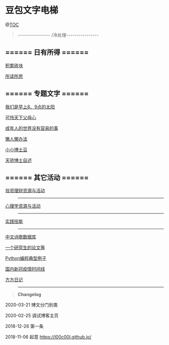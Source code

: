 # 豆包文字电梯

@[TOC](文字电梯)


> ---------------- /冷处理----------------





## ====== 日有所得 ====== 

[积累砖块](https://github.com/l00c00l/l00c00l.github.io/blob/master/_posts/blog/Cards%2BNotes.md)

[所读所思](https://github.com/l00c00l/l00c00l.github.io/blob/master/_drafts\LCL's_reading_notes.md)



## ====== 专题文字 ======

[我们是早上8、9点的太阳](https://github.com/l00c00l/LCL_Blog/blob/master/for_kids.md) 

[可怜天下父母心](https://github.com/l00c00l/LCL_Blog/blob/master/for_parents.md) 

[成年人的世界没有容易的事](https://github.com/l00c00l/LCL_Blog/blob/master/for_adults.md) 


[懒人懒办法](https://github.com/l00c00l/LCL_Blog/blob/master/Efficiency.md)


[小小博士豆](https://github.com/l00c00l/LCL_Blog/blob/master/Mini_Dr.Bean.md) 


 [天骄博士自述]( https://github.com/l00c00l/Personal-Statement-of-ZYQ)  



## ====== 其它活动 ====== 


 [投资理财资源与活动](https://github.com/l00c00l/LCL_Blog/blob/master/investment.md)


> ----------------------------------------------------------------------------------


 [心理学资源与活动](https://github.com/l00c00l/LCL_Blog/blob/master/Cognitive_psychology.md)


> ----------------------------------------------------------------------------------

[实践技能](https://github.com/l00c00l/l00c00l.github.io\_posts\blog\Practice.md)


> ----------------------------------------------------------------------------------

[中文诗歌数据库](https://github.com/l00c00l/chinese-poetry/blob/master/README.md)

[一个研究生的论文等](https://github.com/xiahouzuoxin/notes/tree/master/essays)

[Python编程典型例子](https://github.com/l00c00l/python-small-examples)


[国内新冠疫情时间线](https://github.com/l00c00l/wuhan2020-timeline/blob/master/%E6%97%B6%E9%97%B4%E7%BA%BFTIMELINE.md)

[方方日记](https://github.com/l00c00l/LCL_Blog/blob/master/FF_diary.md)

> ----------------------------------------------------------------------------------



>**Changelog**  

2020-03-21 博文分门别类

2020-02-25 调试博客主页

2018-12-26 第一条

2018-11-06  起意  https://l00c00l.github.io/